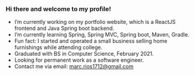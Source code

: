 ### Hi there and welcome to my profile!

- I’m currently working on my portfolio website, which is a ReactJS frontend and Java Spring boot backend. 
- I’m currently learning Spring, Spring MVC, Spring boot, Maven, Gradle.
- Fun fact: I started and operated a small business selling home furnishings while attending college.
- Graduated with BS in Computer Science, February 2021.
- Looking for permanent work as a software engineer. 
- Contact me via email: marc.rios1712@gmail.com
<!--
**mkurmarc/mkurmarc** is a ✨ _special_ ✨ repository because its `README.md` (this file) appears on your GitHub profile.

Here are some ideas to get you started:

- 🔭 I’m currently working on ...
- 🌱 I’m currently learning ...
- 👯 I’m looking to collaborate on ...
- 🤔 I’m looking for help with ...
- 💬 Ask me about ...
- 📫 How to reach me: ...
- 😄 Pronouns: ...
- ⚡ Fun fact: ...
-->
